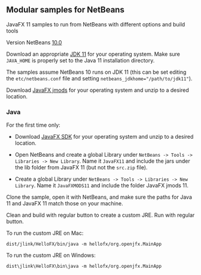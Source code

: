 ## Modular samples for NetBeans

JavaFX 11 samples to run from NetBeans with different options and build tools

Version NetBeans [10.0](https://netbeans.apache.org/download/nb100/nb100.html)

Download an appropriate [JDK 11](https://jdk.java.net/11/) for your operating system. Make sure `JAVA_HOME` 
is properly set to the Java 11 installation directory. 

The samples assume NetBeans 10 runs on JDK 11 (this can be set editing the `etc/netbeans.conf` file
and setting `netbeans_jdkhome="/path/to/jdk11"`).

Download [JavaFX jmods](https://gluonhq.com/products/javafx/) for your operating 
system and unzip to a desired location.

### Java

For the first time only:

- Download [JavaFX SDK](https://gluonhq.com/products/javafx/) for your operating 
system and unzip to a desired location.

- Open NetBeans and create a global Library under `NetBeans -> Tools -> Libraries -> New Library`.
Name it `JavaFX11` and include the jars under the lib folder from JavaFX 11 (but not the `src.zip` file).

- Create a global Library under `NetBeans -> Tools -> Libraries -> New Library`.
Name it `JavaFXMODS11` and include the folder JavaFX jmods 11.

Clone the sample, open it with NetBeans, and make sure the paths for Java 11 and 
JavaFX 11 match those on your machine.

Clean and build with regular button to create a custom JRE.
Run with regular button.

To run the custom JRE on Mac:

    dist/jlink/HelloFX/bin/java -m hellofx/org.openjfx.MainApp

To run the custom JRE on Windows:

    dist\jlink\HelloFX\bin\java -m hellofx/org.openjfx.MainApp